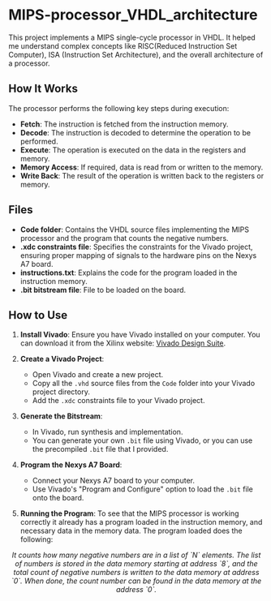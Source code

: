 # MIPS-processor_VHDL_architecture

This project implements a MIPS single-cycle processor in VHDL. It helped me understand complex concepts like RISC(Reduced Instruction Set Computer), ISA (Instruction Set Architecture), and the overall architecture of a processor.<br>

## How It Works

The processor performs the following key steps during execution:

- **Fetch**: The instruction is fetched from the instruction memory.
- **Decode**: The instruction is decoded to determine the operation to be performed.
- **Execute**: The operation is executed on the data in the registers and memory.
- **Memory Access**: If required, data is read from or written to the memory.
- **Write Back**: The result of the operation is written back to the registers or memory.

## Files

- **Code folder**: Contains the VHDL source files implementing the MIPS processor and the program that counts the negative numbers.
- **.xdc constraints file**: Specifies the constraints for the Vivado project, ensuring proper mapping of signals to the hardware pins on the Nexys A7 board.
- **instructions.txt**: Explains the code for the program loaded in the instruction memory.
- **.bit bitstream file**: File to be loaded on the board.

## How to Use

1. **Install Vivado**: Ensure you have Vivado installed on your computer. You can download it from the Xilinx website: [Vivado Design Suite](https://www.xilinx.com/support/download.html).
   
2. **Create a Vivado Project**:
   - Open Vivado and create a new project.
   - Copy all the `.vhd` source files from the `Code` folder into your Vivado project directory.
   - Add the `.xdc` constraints file to your Vivado project.

3. **Generate the Bitstream**:
   - In Vivado, run synthesis and implementation.
   - You can generate your own `.bit` file using Vivado, or you can use the precompiled `.bit` file that I provided.

4. **Program the Nexys A7 Board**:
   - Connect your Nexys A7 board to your computer.
   - Use Vivado's "Program and Configure" option to load the `.bit` file onto the board.

5. **Running the Program**:
   To see that the MIPS processor is working correctly it already has a program loaded in the instruction memory, and necessary data in the memory data. The program loaded does the following:<br>
<div align=center><i>It counts how many negative numbers are in a list of `N` elements. The list of numbers is stored in the data memory starting at address `8`, and the total count of negative numbers is written to the data memory at address `0`. When done, the count number can be found in the data memory at the address `0`.</i></div>
   

